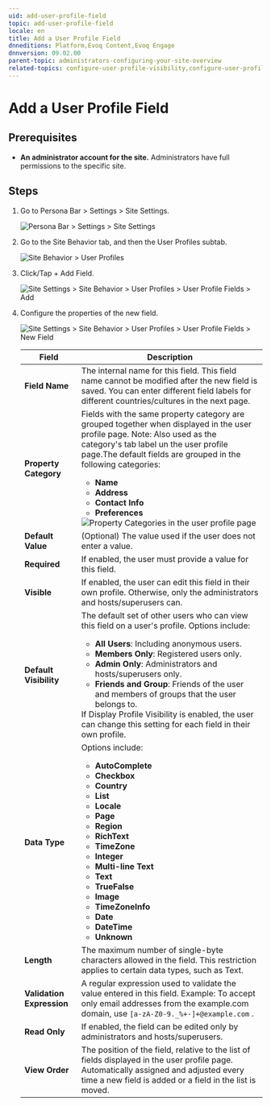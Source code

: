 ```yaml
---
uid: add-user-profile-field
topic: add-user-profile-field
locale: en
title: Add a User Profile Field
dnneditions: Platform,Evoq Content,Evoq Engage
dnnversion: 09.02.00
parent-topic: administrators-configuring-your-site-overview
related-topics: configure-user-profile-visibility,configure-user-profile-vanity-url,edit-user-profile-field,delete-user-profile-field,organize-user-profile-fields
---
```


# Add a User Profile Field

## Prerequisites

*   **An administrator account for the site.** Administrators have full permissions to the specific site.

## Steps

1.  Go to Persona Bar \> Settings \> Site Settings.
    
    ![Persona Bar > Settings > Site Settings](/images/scr-pbar-host-Settings-E91.png)
    
2.  Go to the Site Behavior tab, and then the User Profiles subtab.
    
    ![Site Behavior > User Profiles](/images/scr-pbtabs-host-Settings-SiteSettings-SiteBehavior-UserProfiles-E90.png)
    
3.  Click/Tap \+ Add Field.
    
      
    
    ![Site Settings > Site Behavior > User Profiles > User Profile Fields > Add](/images/scr-SiteSettings-SiteBehavior-UserProfiles-UserProfileFields-Add-E90.png)
    
      
    
4.  Configure the properties of the new field.
    
      
    
    ![Site Settings > Site Behavior > User Profiles > User Profile Fields > New Field](/images/scr-SiteSettings-SiteBehavior-UserProfiles-UserProfileFields-NewField-E90.png)
    
      
    
    |Field|Description|
    |---|---|
    |<strong>Field Name</strong>|The internal name for this field. This field name cannot be modified after the new field is saved. You can enter different field labels for different countries/cultures in the next page.|
    |<strong>Property Category</strong>|Fields with the same property category are grouped together when displayed in the user profile page. Note: Also used as the category's tab label un the user profile page.The default fields are grouped in the following categories: <ul><li><strong>Name</strong></li><li><strong>Address</strong></li><li><strong>Contact Info</strong></li><li><strong>Preferences</strong></li></ul> ![Property Categories in the user profile page](/images/scr-UserProfile-PropertyCategories.png)|
    |<strong>Default Value</strong>|(Optional) The value used if the user does not enter a value.|
    |<strong>Required</strong>|If enabled, the user must provide a value for this field.|
    |<strong>Visible</strong>|If enabled, the user can edit this field in their own profile. Otherwise, only the administrators and hosts/superusers can.|
    |<strong>Default Visibility</strong>|The default set of other users who can view this field on a user's profile. Options include:<ul><li><strong>All Users</strong>: Including anonymous users.</li><li><strong>Members Only</strong>: Registered users only.</li><li><strong>Admin Only</strong>: Administrators and hosts/superusers only.</li><li><strong>Friends and Group</strong>: Friends of the user and members of groups that the user belongs to.</li></ul>If Display Profile Visibility is enabled, the user can change this setting for each field in their own profile.|
    |<strong>Data Type</strong>|Options include:<ul><strong><li>AutoComplete</li><li>Checkbox</li><li>Country</li><li>List</li><li>Locale</li><li>Page</li><li>Region</li><li>RichText</li><li>TimeZone</li><li>Integer</li><li>Multi-line Text</li><li>Text</li><li>TrueFalse</li><li>Image</li><li>TimeZoneInfo</li><li>Date</li><li>DateTime</li><li>Unknown</li>|
    |<strong>Length</strong>|The maximum number of single-byte characters allowed in the field. This restriction applies to certain data types, such as Text.|
    |<strong>Validation Expression</strong>|A regular expression used to validate the value entered in this field. Example: To accept only email addresses from the example.com domain, use `[a-zA-Z0-9._%+-]+@example.com` .|
    |<strong>Read Only</strong>|If enabled, the field can be edited only by administrators and hosts/superusers.|
    |<strong>View Order</strong>| The position of the field, relative to the list of fields displayed in the user profile page. Automatically assigned and adjusted every time a new field is added or a field in the list is moved.|